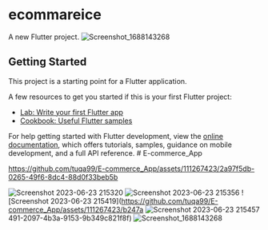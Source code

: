 # ecommareice
A new Flutter project.
![Screenshot_1688143268](https://github.com/tuqa99/E-commerce_App/assets/111267423/e1281ad8-8381-40a9-9898-e603e4a07208)

## Getting Started

This project is a starting point for a Flutter application.

A few resources to get you started if this is your first Flutter project:

- [Lab: Write your first Flutter app](https://docs.flutter.dev/get-started/codelab)
- [Cookbook: Useful Flutter samples](https://docs.flutter.dev/cookbook)

For help getting started with Flutter development, view the
[online documentation](https://docs.flutter.dev/), which offers tutorials,
samples, guidance on mobile development, and a full API reference.
#   E - c o m m e r c e _ A p p 




https://github.com/tuqa99/E-commerce_App/assets/111267423/2a97f5db-0265-49f6-8dc4-88d0f33beb5b

![Screenshot 2023-06-23 215320](https://github.com/tuqa99/E-commerce_App/assets/111267423/011be870-283c-486e-a30a-c37cf58d8a51)
![Screenshot 2023-06-23 215356](https://github.com/tuqa99/E-commerce_App/assets/111267423/8cff0cc7-2f11-4370-ac65-b5932fe81a61)
![Screenshot 2023-06-23 215419](https://github.com/tuqa99/E-commerce_App/assets/111267423/b247a
![Screenshot 2023-06-23 215457](https://github.com/tuqa99/E-commerce_App/assets/111267423/abc2ad28-fdf9-441c-a99b-cb372bc1207f)
491-2097-4b3a-9153-9b349c821f8f)
 ![Screenshot_1688143268](https://github.com/tuqa99/E-commerce_App/assets/111267423/e1281ad8-8381-40a9-9898-e603e4a07208)

 
